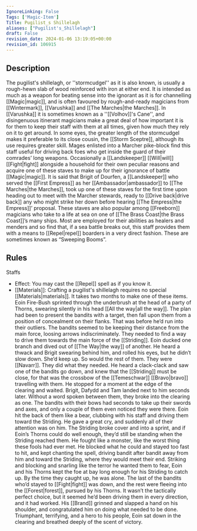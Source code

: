 ```yaml
---
IgnoreLinking: False
Tags: ['Magic-Item']
Title: Pugilist_s Shillelagh
aliases: ["Pugilist's_Shillelagh"]
draft: False
revision_date: 2024-01-06 13:19:05+00:00
revision_id: 106915
---
```


## Description
The pugilist's shillelagh, or ''stormcudgel'' as it is also known, is usually a rough-hewn slab of wood reinforced with iron at either end. It is intended as much as a weapon for beating sense into the ignorant as it is for channelling [[Magic|magic]], and is often favoured by rough-and-ready magicians from [[Wintermark]], [[Varushka]] and [[The Marches|the Marches]]. In [[Varushka]] it is sometimes known as a ''[[Volhov]]'s Cane'', and disingenuous itinerant magicians make a great deal of how important it is for them to keep their staff with them at all times, given how much they rely on it to get around.
In some eyes, the greater length of the stormcudgel makes it preferable to its close cousin, the [[Storm Sceptre]], although its use requires greater skill. Mages enlisted into a Marcher pike-block find this staff useful for driving back foes who get inside the guard of their comrades’ long weapons. Occasionally a [[Landskeeper]] [[Will|will]] [[Fight|fight]] alongside a household for their own peculiar reasons and acquire one of these staves to make up for their ignorance of battle [[Magic|magic]]. It is said that Brigit of Dourfen, a [[Landskeeper]] who served the [[First Empress]] as her [[Ambassador|ambassador]] to [[The Marches|the Marches]], took up one of these staves for the first time upon heading out to meet with the Marcher stewards, ready to [[Drive back|drive back]] any who might strike her down before hearing [[The Empress|the Empress]]’ proposal.
These staves are also popular among [[Freeborn]] magicians who take to a life at sea on one of [[The Brass Coast|the Brass Coast]]’s many ships. Most are employed for their abilities as healers and menders and so find that, if a sea battle breaks out, this staff provides them with a means to [[Repel|repel]] boarders in a very direct fashion. These are sometimes known as “Sweeping Booms”.
## Rules
Staffs
* Effect: You may cast the [[Repel]] spell as if you know it.
* [[Materials]]: Crafting a pugilist's shillelagh requires no special [[Materials|materials]]. It takes two months to make one of these items.
Eoin Fire-Bush sprinted through the underbrush at the head of a party of Thorns, swearing silently in his head [[All the way|all the way]]. The plan had been to present the bandits with a target, then fall upon them from a position of concealment on their flanks.
That was before he’d run into their outliers. The bandits seemed to be keeping their distance from the main force, loosing arrows indiscriminately. They needed to find a way to drive them towards the main force of the [[Striding]].
Eoin ducked one branch and dived out of [[The Way|the way]] of another. He heard a thwack and Brigit swearing behind him, and rolled his eyes, but he didn’t slow down. She’d keep up. So would the rest of them. They were [[Navarr]]. They did what they needed.
He heard a clack-clack and saw one of the bandits go down, and knew that the [[Striding]] must be close, for that was the crossbow of the [[Temeschwar]] [[Bravo|bravo]] travelling with them. He stopped for a moment at the edge of the clearing and waited. Brigit, Dafydd and Tam landed next to him seconds later.
Without a word spoken between them, they broke into the clearing as one. The bandits with their bows had seconds to take up their swords and axes, and only a couple of them even noticed they were there.
Eoin hit the back of them like a bear, clubbing with his staff and driving them toward the Striding. He gave a great cry, and suddenly all of their attention was on him. The Striding broke cover and into a sprint, and if Eoin’s Thorns could do well enough, they’d still be standing when the Striding reached them.
He fought like a monster, like the worst thing these fools had ever met. He blocked what he could and stayed too fast to hit, and kept chanting the spell, driving bandit after bandit away from him and toward the Striding, where they would meet their end. Striking and blocking and snarling like the terror he wanted them to fear, Eoin and his Thorns kept the foe at bay long enough for his Striding to catch up.
By the time they caught up, he was alone. The last of the bandits who’d stayed to [[Fight|fight]] was down, and the rest were fleeing into the [[Forest|forest]], pursued by his Thorns. It wasn’t the tactically perfect choice, but it seemed he’d been driving them in every direction, and it had worked. His [[Brand]] grinned and slapped a hand on his shoulder, and congratulated him on doing what needed to be done.
Triumphant, terrifying, and a hero to his people, Eoin sat down in the clearing and breathed deeply of the scent of victory.